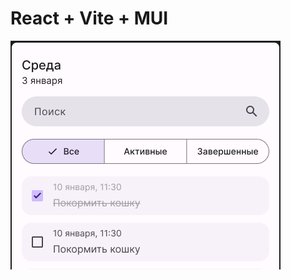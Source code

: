 # React + Vite + MUI


![ToDo Screenshot](https://github.com/dimovdmitrii/MUI-ToDo/blob/main/src/assets/%D0%A1%D0%BD%D0%B8%D0%BC%D0%BE%D0%BA%20%D1%8D%D0%BA%D1%80%D0%B0%D0%BD%D0%B0%202025-08-29%20124717.png?raw=true)
